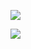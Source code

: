 <!--
**Tiakon/Tiakon** is a ✨ _special_ ✨ repository because its `README.md` (this file) appears on your GitHub profile.

Here are some ideas to get you started:

- 🔭 I’m currently working on ...
- 🌱 I’m currently learning ...
- 👯 I’m looking to collaborate on ...
- 🤔 I’m looking for help with ...
- 💬 Ask me about ...
- 📫 How to reach me: ...
- 😄 Pronouns: ...
- ⚡ Fun fact: ...
-->
![](https://readme-typing-svg.demolab.com?font=Fira+Code&pause=1000&color=393959&width=435&lines=🌱+I’m+currently+learning%2C;Cheer+together+with+you!--Tiakon;)

![](https://github-readme-stats.vercel.app/api?username=Tiakon&show_icons=true&hide_border=true&theme=tokyonight)
